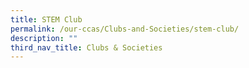 ```yaml
---
title: STEM Club
permalink: /our-ccas/Clubs-and-Societies/stem-club/
description: ""
third_nav_title: Clubs & Societies
---
```

